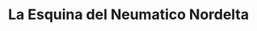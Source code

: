 ---
title: "La Esquina del Neumatico Nordelta"
url: /nordelta/la-esquina-del-neumatico-nordelta/
shop: neumáticos
---